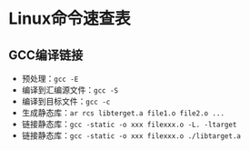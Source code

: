 # Linux命令速查表

## GCC编译链接

- 预处理：`gcc -E`
- 编译到汇编源文件：`gcc -S`
- 编译到目标文件：`gcc -c`
- 生成静态库：`ar rcs libterget.a file1.o file2.o ...`
- 链接静态库：`gcc -static -o xxx filexxx.o -L. -ltarget`
- 链接静态库：`gcc -static -o xxx filexxx.o ./libtarget.a`

